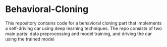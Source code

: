 # Behavioral-Cloning
This repository contains code for a behavioral cloning part that implements a self-driving car using deep learning techniques. The repo consists of two main parts: data preprocessing and model training, and driving the car using the trained model
